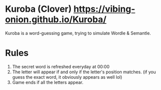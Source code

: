 # Kuroba (Clover) https://vibing-onion.github.io/Kuroba/
Kuroba is a word-guessing game, trying to simulate Wordle & Semantle.

# Rules
1. The secret word is refreshed everyday at 00:00
2. The letter will appear if and only if the letter's position matches.
   (if you guess the exact word, it obviously appears as well lol)
3. Game ends if all the letters appear.
